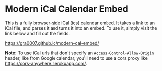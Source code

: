 # Modern iCal Calendar Embed

This is a fully browser-side iCal (ics) calendar embed. It takes a link to an iCal file, and parses it and turns it into an embed. To use it, simply visit the link below and fill out the fields.

https://gra0007.github.io/modern-cal-embed/

**Note:** To use iCal urls that don't specify an `Access-Control-Allow-Origin` header, like from Google calendar, you'll need to use a cors proxy like https://cors-anywhere.herokuapp.com/.

